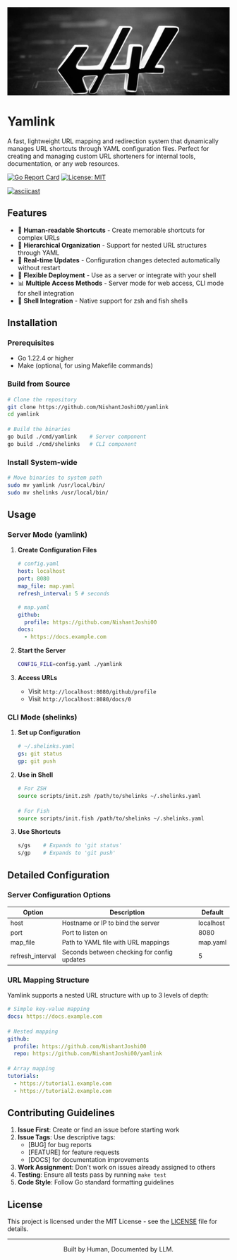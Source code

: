 <div align="center">
  <picture>
    <img src="./assets/image.jpeg" width="100%" style="max-height: 200px; object-fit: cover; object-position: center 25%;" />
  </picture>
</div>

# Yamlink

A fast, lightweight URL mapping and redirection system that dynamically manages URL shortcuts through YAML configuration files. Perfect for creating and managing custom URL shorteners for internal tools, documentation, or any web resources.

[![Go Report Card](https://goreportcard.com/badge/github.com/NishantJoshi00/yamlink)](https://goreportcard.com/report/github.com/NishantJoshi00/yamlink)
[![License: MIT](https://img.shields.io/badge/License-MIT-yellow.svg)](https://opensource.org/licenses/MIT)

[![asciicast](https://asciinema.org/a/vmPkgMpJbqfnVwiliutXswU92.svg)](https://asciinema.org/a/vmPkgMpJbqfnVwiliutXswU92)

## Features

- 🔗 **Human-readable Shortcuts** - Create memorable shortcuts for complex URLs
- 🌲 **Hierarchical Organization** - Support for nested URL structures through YAML
- 🔄 **Real-time Updates** - Configuration changes detected automatically without restart
- 🧩 **Flexible Deployment** - Use as a server or integrate with your shell
- 📊 **Multiple Access Methods** - Server mode for web access, CLI mode for shell integration
- 🐚 **Shell Integration** - Native support for zsh and fish shells

## Installation

### Prerequisites

- Go 1.22.4 or higher
- Make (optional, for using Makefile commands)

### Build from Source

```bash
# Clone the repository
git clone https://github.com/NishantJoshi00/yamlink
cd yamlink

# Build the binaries
go build ./cmd/yamlink    # Server component
go build ./cmd/shelinks   # CLI component
```

### Install System-wide

```bash
# Move binaries to system path
sudo mv yamlink /usr/local/bin/
sudo mv shelinks /usr/local/bin/
```

## Usage

### Server Mode (yamlink)

1. **Create Configuration Files**

   ```yaml
   # config.yaml
   host: localhost
   port: 8080
   map_file: map.yaml
   refresh_interval: 5 # seconds
   ```

   ```yaml
   # map.yaml
   github:
     profile: https://github.com/NishantJoshi00
   docs:
     - https://docs.example.com
   ```

2. **Start the Server**

   ```bash
   CONFIG_FILE=config.yaml ./yamlink
   ```

3. **Access URLs**
   - Visit `http://localhost:8080/github/profile`
   - Visit `http://localhost:8080/docs/0`

### CLI Mode (shelinks)

1. **Set up Configuration**

   ```yaml
   # ~/.shelinks.yaml
   gs: git status
   gp: git push
   ```

2. **Use in Shell**

   ```bash
   # For ZSH
   source scripts/init.zsh /path/to/shelinks ~/.shelinks.yaml

   # For Fish
   source scripts/init.fish /path/to/shelinks ~/.shelinks.yaml
   ```

3. **Use Shortcuts**
   ```bash
   s/gs    # Expands to 'git status'
   s/gp    # Expands to 'git push'
   ```

## Detailed Configuration

### Server Configuration Options

| Option           | Description                                    | Default     |
|------------------|------------------------------------------------|-------------|
| host             | Hostname or IP to bind the server              | localhost   |
| port             | Port to listen on                              | 8080        |
| map_file         | Path to YAML file with URL mappings            | map.yaml    |
| refresh_interval | Seconds between checking for config updates    | 5           |

### URL Mapping Structure

Yamlink supports a nested URL structure with up to 3 levels of depth:

```yaml
# Simple key-value mapping
docs: https://docs.example.com

# Nested mapping
github:
  profile: https://github.com/NishantJoshi00
  repo: https://github.com/NishantJoshi00/yamlink

# Array mapping
tutorials:
  - https://tutorial1.example.com
  - https://tutorial2.example.com
```

## Contributing Guidelines

1. **Issue First**: Create or find an issue before starting work
2. **Issue Tags**: Use descriptive tags:
   - [BUG] for bug reports
   - [FEATURE] for feature requests
   - [DOCS] for documentation improvements
3. **Work Assignment**: Don't work on issues already assigned to others
4. **Testing**: Ensure all tests pass by running `make test`
5. **Code Style**: Follow Go standard formatting guidelines

## License

This project is licensed under the MIT License - see the [LICENSE](LICENSE) file for details.

---

<div align="center">

Built by Human, Documented by LLM.

</div>
